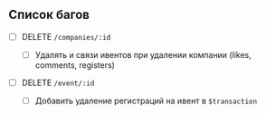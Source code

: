 ## Список багов

- [ ] DELETE `/companies/:id`

  - [ ] Удалять и связи ивентов при удалении компании (likes, comments, registers)

- [ ] DELETE `/event/:id`
  - [ ] Добавить удаление регистраций на ивент в `$transaction`
